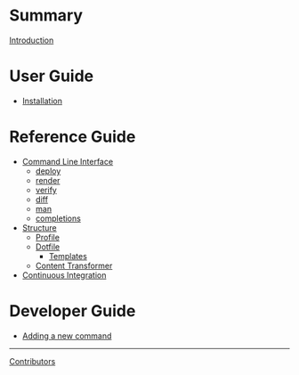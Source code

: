 # Summary

[Introduction](README.md)

# User Guide

- [Installation]()

# Reference Guide

- [Command Line Interface]()
	- [deploy]()
	- [render]()
	- [verify]()
	- [diff]()
	- [man]()
	- [completions]()
- [Structure]()
	- [Profile]()
	- [Dotfile]()
		- [Templates]()
	- [Content Transformer]()
- [Continuous Integration]()

# Developer Guide

- [Adding a new command]()

-----------

[Contributors]()
